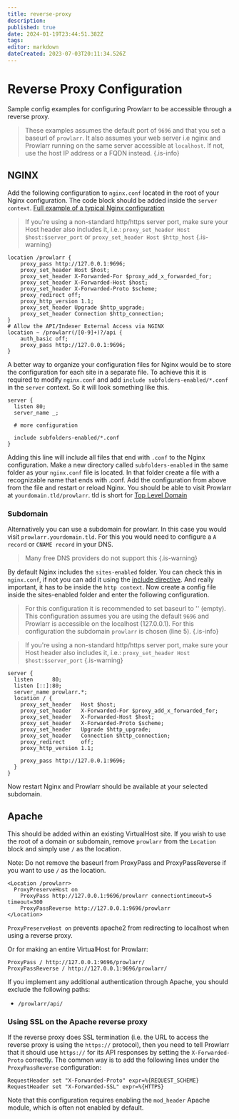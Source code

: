 ```yaml
---
title: reverse-proxy
description: 
published: true
date: 2024-01-19T23:44:51.382Z
tags: 
editor: markdown
dateCreated: 2023-07-03T20:11:34.526Z
---
```


# Reverse Proxy Configuration

Sample config examples for configuring Prowlarr to be accessible through a reverse proxy.

> These examples assumes the default port of `9696` and that you set a baseurl of `prowlarr`. It also assumes your web server i.e nginx and Prowlarr running on the same server accessible at `localhost`. If not, use the host IP address or a FQDN instead.
{.is-info}

## NGINX

Add the following configuration to `nginx.conf` located in the root of your Nginx configuration. The code block should be added inside the `server context`. [Full example of a typical Nginx configuration](https://www.nginx.com/resources/wiki/start/topics/examples/full/)

> If you're using a non-standard http/https server port, make sure your Host header also includes it, i.e.: `proxy_set_header Host $host:$server_port` or `proxy_set_header Host $http_host` {.is-warning}

```nginx
location /prowlarr {
    proxy_pass http://127.0.0.1:9696;
    proxy_set_header Host $host;
    proxy_set_header X-Forwarded-For $proxy_add_x_forwarded_for;
    proxy_set_header X-Forwarded-Host $host;
    proxy_set_header X-Forwarded-Proto $scheme;
    proxy_redirect off;
    proxy_http_version 1.1;
    proxy_set_header Upgrade $http_upgrade;
    proxy_set_header Connection $http_connection;
}
# Allow the API/Indexer External Access via NGINX
location ~ /prowlarr(/[0-9]+)?/api {
    auth_basic off;
    proxy_pass http://127.0.0.1:9696;
}
```

A better way to organize your configuration files for Nginx would be to store the configuration for each site in a separate file.
To achieve this it is required to modify `nginx.conf` and add `include subfolders-enabled/*.conf` in the `server` context. So it will look something like this.

```nginx
server {
  listen 80;
  server_name _;
  
  # more configuration
  
  include subfolders-enabled/*.conf
}
```

Adding this line will include all files that end with `.conf` to the Nginx configuration. Make a new directory called `subfolders-enabled` in the same folder as your `nginx.conf` file is located. In that folder create a file with a recognizable name that ends with .conf. Add the configuration from above from the file and restart or reload Nginx. You should be able to visit Prowlarr at `yourdomain.tld/prowlarr`. tld is short for [Top Level Domain](https://en.wikipedia.org/wiki/List_of_Internet_top-level_domains)

### Subdomain

Alternatively you can use a subdomain for prowlarr. In this case you would visit `prowlarr.yourdomain.tld`. For this you would need to configure a `A record` or `CNAME record` in your DNS.
> Many free DNS providers do not support this {.is-warning}

By default Nginx includes the `sites-enabled` folder. You can check this in `nginx.conf`, if not you can add it using the [include directive](http://nginx.org/en/docs/ngx_core_module.html#include). And really important, it has to be inside the `http context`. Now create a config file inside the sites-enabled folder and enter the following configuration.
> For this configuration it is recommended to set baseurl to '' (empty). This configuration assumes you are using the default `9696` and Prowlarr is accessible on the localhost (127.0.0.1). For this configuration the subdomain `prowlarr` is chosen (line 5).
{.is-info}

> If you're using a non-standard http/https server port, make sure your Host header also includes it, i.e.: `proxy_set_header Host $host:$server_port`
{.is-warning}

```nginx
server {
  listen      80;
  listen [::]:80;
  server_name prowlarr.*;
  location / {
    proxy_set_header   Host $host;
    proxy_set_header   X-Forwarded-For $proxy_add_x_forwarded_for;
    proxy_set_header   X-Forwarded-Host $host;
    proxy_set_header   X-Forwarded-Proto $scheme;
    proxy_set_header   Upgrade $http_upgrade;
    proxy_set_header   Connection $http_connection;
    proxy_redirect     off;
    proxy_http_version 1.1;
    
    proxy_pass http://127.0.0.1:9696;
  }
}
```

Now restart Nginx and Prowlarr should be available at your selected subdomain.

## Apache

This should be added within an existing VirtualHost site. If you wish to use the root of a domain or subdomain, remove `prowlarr` from the `Location` block and simply use `/` as the location.

Note: Do not remove the baseurl from ProxyPass and ProxyPassReverse if you want to use `/` as the location.

```none
<Location /prowlarr>
  ProxyPreserveHost on
    ProxyPass http://127.0.0.1:9696/prowlarr connectiontimeout=5 timeout=300
    ProxyPassReverse http://127.0.0.1:9696/prowlarr
</Location>
```

`ProxyPreserveHost on` prevents apache2 from redirecting to localhost when using a reverse proxy.

Or for making an entire VirtualHost for Prowlarr:

```none
ProxyPass / http://127.0.0.1:9696/prowlarr/
ProxyPassReverse / http://127.0.0.1:9696/prowlarr/
```

If you implement any additional authentication through Apache, you should exclude the following paths:

- `/prowlarr/api/`

### Using SSL on the Apache reverse proxy

If the reverse proxy does SSL termination (i.e. the URL to access the reverse proxy is using the `https://` protocol), then you need to tell Prowlarr that it should use `https://` for its API responses by setting the `X-Forwarded-Proto` correctly. The common way is to add the following lines under the `ProxyPassReverse` configuration:

```none
RequestHeader set "X-Forwarded-Proto" expr=%{REQUEST_SCHEME}
RequestHeader set "X-Forwarded-SSL" expr=%{HTTPS}
```

Note that this configuration requires enabling the `mod_header` Apache module, which is often not enabled by default.

